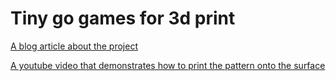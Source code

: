 # Tiny go games for 3d print

[A blog article about the project](https://benjaminwand.github.io/verbose-cv/projects/d3print_go.html)

[A youtube video that demonstrates how to print the pattern onto the surface](https://youtu.be/YVKqZ20nSNI)